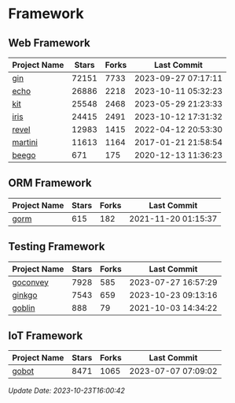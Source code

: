 # Framework

## Web Framework
| Project Name | Stars | Forks | Last Commit |
| ------------ | ----- | ----- | ----------- |
| [gin](https://github.com/gin-gonic/gin) | 72151 | 7733 | 2023-09-27 07:17:11 |
| [echo](https://github.com/labstack/echo) | 26886 | 2218 | 2023-10-11 05:32:23 |
| [kit](https://github.com/go-kit/kit) | 25548 | 2468 | 2023-05-29 21:23:33 |
| [iris](https://github.com/kataras/iris) | 24415 | 2491 | 2023-10-12 17:31:32 |
| [revel](https://github.com/revel/revel) | 12983 | 1415 | 2022-04-12 20:53:30 |
| [martini](https://github.com/go-martini/martini) | 11613 | 1164 | 2017-01-21 21:58:54 |
| [beego](https://github.com/astaxie/beego) | 671 | 175 | 2020-12-13 11:36:23 |

## ORM Framework
| Project Name | Stars | Forks | Last Commit |
| ------------ | ----- | ----- | ----------- |
| [gorm](https://github.com/jinzhu/gorm) | 615 | 182 | 2021-11-20 01:15:37 |

## Testing Framework
| Project Name | Stars | Forks | Last Commit |
| ------------ | ----- | ----- | ----------- |
| [goconvey](https://github.com/smartystreets/goconvey) | 7928 | 585 | 2023-07-27 16:57:29 |
| [ginkgo](https://github.com/onsi/ginkgo) | 7543 | 659 | 2023-10-23 09:13:16 |
| [goblin](https://github.com/franela/goblin) | 888 | 79 | 2021-10-03 14:34:22 |

## IoT Framework
| Project Name | Stars | Forks | Last Commit |
| ------------ | ----- | ----- | ----------- |
| [gobot](https://github.com/hybridgroup/gobot) | 8471 | 1065 | 2023-07-07 07:09:02 |

*Update Date: 2023-10-23T16:00:42*